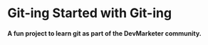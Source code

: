 # Git-ing Started with Git-ing

#### A fun project to learn git as part of the **DevMarketer** community.